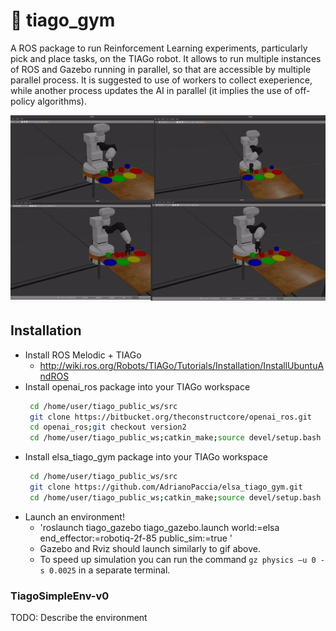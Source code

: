 # 🦾 tiago_gym
A ROS package to run Reinforcement Learning experiments, particularly pick and place tasks, on the TIAGo robot.
It allows to run multiple instances of ROS and Gazebo running in parallel, so that are accessible by multiple parallel process. It is suggested to use of workers to collect exeperience, while another process updates the AI in parallel (it implies the use of off-policy algorithms).

![Alt Text](media/tiago_video.gif)

## Installation
- Install ROS Melodic + TIAGo
    -  http://wiki.ros.org/Robots/TIAGo/Tutorials/Installation/InstallUbuntuAndROS
- Install openai_ros package into your TIAGo workspace
    ``` bash
     cd /home/user/tiago_public_ws/src
     git clone https://bitbucket.org/theconstructcore/openai_ros.git
     cd openai_ros;git checkout version2
     cd /home/user/tiago_public_ws;catkin_make;source devel/setup.bash
    ``` 
- Install elsa_tiago_gym package into your TIAGo workspace
    ``` bash
     cd /home/user/tiago_public_ws/src
     git clone https://github.com/AdrianoPaccia/elsa_tiago_gym.git
     cd /home/user/tiago_public_ws;catkin_make;source devel/setup.bash
    ``` 
- Launch an environment!
    - 'roslaunch tiago_gazebo tiago_gazebo.launch world:=elsa end_effector:=robotiq-2f-85 public_sim:=true '
    - Gazebo and Rviz should launch similarly to gif above.
    - To speed up simulation you can run the command `gz physics –u 0 -s 0.0025` in a separate terminal.

### TiagoSimpleEnv-v0
TODO: Describe the environment
